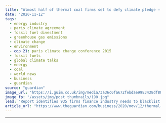 ```yaml
---
title: "Almost half of thermal coal firms set to defy climate pledge – report"
date: "2020-11-12"
tags: 
  - energy industry
  - paris climate agreement
  - fossil fuel divestment
  - greenhouse gas emissions
  - climate change
  - environment
  - cop 21: paris climate change conference 2015
  - fossil fuels
  - global climate talks
  - energy
  - coal
  - world news
  - business
  - guardian
source: "guardian"
image_url: "https://i.guim.co.uk/img/media/3a36c6fa672febdae9983438df888c7c0b588cba/0_235_3500_2101/master/3500.jpg?width=460&quality=85&auto=format&fit=max&s=5e286672c225ecf6cde8a74f1772b16a"
image_fp: "/assets/img/post_thumbnails/190.jpg"
lead: "Report identifies 935 firms finance industry needs to blacklist to meet Paris goalsAlmost half the companies involved in the thermal coal industry are expected to defy global climate commitments by deepening their coal interests in the coming years, ..."
article_url: "https://www.theguardian.com/business/2020/nov/12/thermal-coal-firms-climate-pledge-report-paris-goals"
---
```


---
